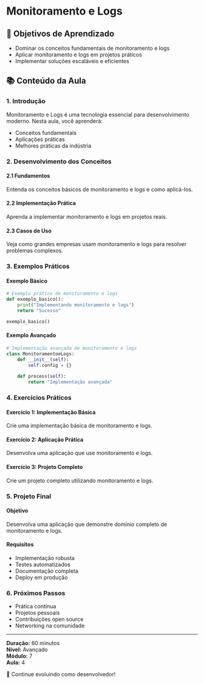 # Monitoramento e Logs

## 🎯 Objetivos de Aprendizado
- Dominar os conceitos fundamentais de monitoramento e logs
- Aplicar monitoramento e logs em projetos práticos
- Implementar soluções escaláveis e eficientes

## 📚 Conteúdo da Aula

### 1. Introdução
Monitoramento e Logs é uma tecnologia essencial para desenvolvimento moderno. Nesta aula, você aprenderá:

- Conceitos fundamentais
- Aplicações práticas
- Melhores práticas da indústria

### 2. Desenvolvimento dos Conceitos

#### 2.1 Fundamentos
Entenda os conceitos básicos de monitoramento e logs e como aplicá-los.

#### 2.2 Implementação Prática
Aprenda a implementar monitoramento e logs em projetos reais.

#### 2.3 Casos de Uso
Veja como grandes empresas usam monitoramento e logs para resolver problemas complexos.

### 3. Exemplos Práticos

#### Exemplo Básico
```python
# Exemplo prático de monitoramento e logs
def exemplo_basico():
    print("Implementando monitoramento e logs")
    return "Sucesso"

exemplo_basico()
```

#### Exemplo Avançado
```python
# Implementação avançada de monitoramento e logs
class MonitoramentoeLogs:
    def __init__(self):
        self.config = {}
    
    def process(self):
        return "Implementação avançada"
```

### 4. Exercícios Práticos

#### Exercício 1: Implementação Básica
Crie uma implementação básica de monitoramento e logs.

#### Exercício 2: Aplicação Prática
Desenvolva uma aplicação que use monitoramento e logs.

#### Exercício 3: Projeto Completo
Crie um projeto completo utilizando monitoramento e logs.

### 5. Projeto Final

#### Objetivo
Desenvolva uma aplicação que demonstre domínio completo de monitoramento e logs.

#### Requisitos
- Implementação robusta
- Testes automatizados
- Documentação completa
- Deploy em produção

### 6. Próximos Passos

- Prática contínua
- Projetos pessoais
- Contribuições open source
- Networking na comunidade

---

**Duração:** 60 minutos  
**Nível:** Avançado  
**Módulo:** 7  
**Aula:** 4  

🎉 Continue evoluindo como desenvolvedor!
